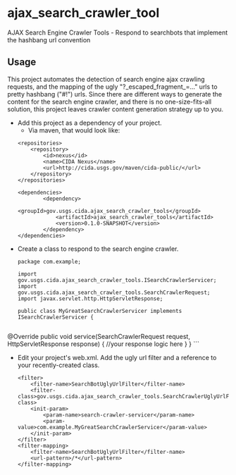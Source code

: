 # ajax_search_crawler_tool
AJAX Search Engine Crawler Tools - Respond to searchbots that implement the hashbang url convention

## Usage

This project automates the detection of search engine ajax crawling requests, and the mapping of the ugly "?\_escaped\_fragment\_=..." urls to pretty hashbang ("#!") urls. Since there are different ways to generate the content for the search engine crawler, and there is no one-size-fits-all solution, this project leaves crawler content generation strategy up to you.

 * Add this project as a dependency of your project.
   * Via maven, that would look like:
	```
    <repositories>
        <repository>
            <id>nexus</id>
            <name>CIDA Nexus</name>
            <url>http://cida.usgs.gov/maven/cida-public/</url>
        </repository>
    </repositories>

	<dependencies>
	    	<dependency>
	    		<groupId>gov.usgs.cida.ajax_search_crawler_tools</groupId>
	    		<artifactId>ajax_search_crawler_tools</artifactId>
	    		<version>0.1.0-SNAPSHOT</version>
	    	</dependency>
	</dependencies>
	```
 * Create a class to respond to the search engine crawler.
	```
	package com.example;

	import gov.usgs.cida.ajax_search_crawler_tools.ISearchCrawlerServicer;
	import gov.usgs.cida.ajax_search_crawler_tools.SearchCrawlerRequest;
	import javax.servlet.http.HttpServletResponse;

	public class MyGreatSearchCrawlerServicer implements ISearchCrawlerServicer {


@Override
	public void service(SearchCrawlerRequest request, HttpServletResponse response) {
		//your response logic here
	}
	}
	```
 * Edit your project's web.xml. Add the ugly url filter and a reference to your recently-created class.

	```
    <filter>
        <filter-name>SearchBotUglyUrlFilter</filter-name>
        <filter-class>gov.usgs.cida.ajax_search_crawler_tools.SearchCrawlerUglyUrlFilter</filter-class>
        <init-param>
            <param-name>search-crawler-servicer</param-name>
            <param-value>com.example.MyGreatSearchCrawlerServicer</param-value>
        </init-param>
    </filter>
    <filter-mapping>
        <filter-name>SearchBotUglyUrlFilter</filter-name>
        <url-pattern>/*</url-pattern>
    </filter-mapping>
	```

